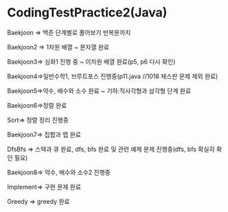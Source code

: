 # CodingTestPractice2(Java)

Baekjoon => 백준 단계별로 풀어보기 반복문까지

Baekjoon2 => 1차원 배열 ~ 문자열 완료


Baekjoon3=> 심화1 진행 중 ~ 이차원 배열 완료(p5, p6 다시 확인)


Baekjoon4=>일반수학1, 브루트포스 진행중(p11.java //1018 체스판 문제 제외 완료)


Baekjoon5=>약수, 배수와 소수 완료 ~ 기하:직사각형과 삼각형 단계 완료


Baekjoon6=>정렬 완료


Sort=> 정렬 정리 진행중


Baekjoon7=> 집합과 맵 완료

DfsBfs => 스택과 큐 완료, dfs, bfs 완료 및 관련 예제 문제 진행중(dfs, bfs 확실히 확인 필요)

Baekjoon8=> 약수, 배수와 소수2 진행중

Implement=> 구현 문제 완료

Greedy => greedy 완료
